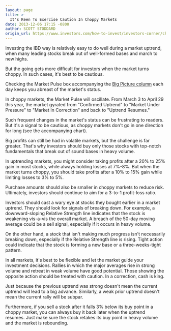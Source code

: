 ```yaml
---
layout: page
title: >-
  It's Keen To Exercise Caution In Choppy Markets
date: 2013-12-06 17:15 -0800
author: SCOTT STODDARD
origin_url: https://www.investors.com/how-to-invest/investors-corner/choppy-markets-require-investor-caution/
---
```


Investing the IBD way is relatively easy to do well during a market uptrend, when many leading stocks break out of well-formed bases and march to new highs.

But the going gets more difficult for investors when the market turns choppy. In such cases, it's best to be cautious.

Checking the Market Pulse box accompanying the [Big Picture column](http://news.investors.com/investing/big-picture.htm) each day keeps you abreast of the market's status.

In choppy markets, the Market Pulse will oscillate. From March 3 to April 29 this year, the market gyrated from "Confirmed Uptrend" to "Market Under Pressure" to "Market In Correction" and back to "Uptrend Resumes."

Such frequent changes in the market's status can be frustrating to readers. But it's a signal to be cautious, as choppy markets don't go in one direction for long (see the accompanying chart).

Big profits can still be had in volatile markets, but the challenge is far greater. That's why investors should buy only those stocks with top-notch fundamentals that break out of sound bases in heavy volume.

In uptrending markets, you might consider taking profits after a 20% to 25% gain in most stocks, while always holding losses at 7%-8%. But when the market turns choppy, you should take profits after a 10% to 15% gain while limiting losses to 3% to 5%.

Purchase amounts should also be smaller in choppy markets to reduce risk. Ultimately, investors should continue to aim for a 3-to-1 profit-loss ratio.

Investors should cast a wary eye at stocks they bought earlier in a market uptrend. They should look for signals of breaking down. For example, a downward-sloping Relative Strength line indicates that the stock is weakening vis-a-vis the overall market. A breach of the 50-day moving average could be a sell signal, especially if it occurs in heavy volume.

On the other hand, a stock that isn't making much progress isn't necessarily breaking down, especially if the Relative Strength line is rising. Tight action could indicate that the stock is forming a new base or a three-weeks-tight pattern.

In all markets, it's best to be flexible and let the market guide your investment decisions. Rallies in which the major averages rise in strong volume and retreat in weak volume have good potential. Those showing the opposite action should be treated with caution. In a correction, cash is king.

Just because the previous uptrend was strong doesn't mean the current uptrend will lead to a big advance. Similarly, a weak prior uptrend doesn't mean the current rally will be subpar.

Furthermore, if you sell a stock after it falls 3% below its buy point in a choppy market, you can always buy it back later when the uptrend resumes. Just make sure the stock retakes its buy point in heavy volume and the market is rebounding.
